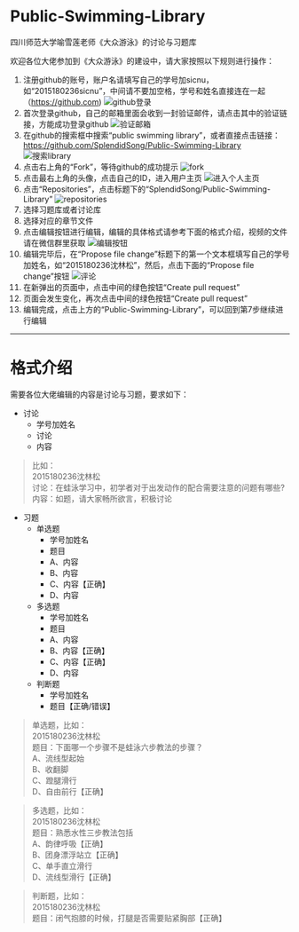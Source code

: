 # Public-Swimming-Library
四川师范大学喻雪莲老师《大众游泳》的讨论与习题库  
  
  
  
欢迎各位大佬参加到《大众游泳》的建设中，请大家按照以下规则进行操作：

1. 注册github的账号，账户名请填写自己的学号加sicnu，如“2015180236sicnu”，中间请不要加空格，学号和姓名直接连在一起（https://github.com)
![github登录](https://github.com/SplendidSong/Public-Swimming-Library/blob/master/图片库/github登录.png)
2. 首次登录github，自己的邮箱里面会收到一封验证邮件，请点击其中的验证链接，方能成功登录github
![验证邮箱](https://github.com/SplendidSong/Public-Swimming-Library/blob/master/图片库/验证邮箱.png)
3. 在github的搜索框中搜索“public swimming library”，或者直接点击链接：https://github.com/SplendidSong/Public-Swimming-Library
![搜索library](https://github.com/SplendidSong/Public-Swimming-Library/blob/master/图片库/搜索library.png)
4. 点击右上角的“Fork”，等待github的成功提示
![fork](https://github.com/SplendidSong/Public-Swimming-Library/blob/master/图片库/fork.png)
5. 点击最右上角的头像，点击自己的ID，进入用户主页
![进入个人主页](https://github.com/SplendidSong/Public-Swimming-Library/blob/master/图片库/进入个人主页.png)
6. 点击“Repositories”，点击标题下的“SplendidSong/Public-Swimming-Library”
![repositories](https://github.com/SplendidSong/Public-Swimming-Library/blob/master/图片库/repositories.png)
7. 选择习题库或者讨论库
8. 选择对应的章节文件
9. 点击编辑按钮进行编辑，编辑的具体格式请参考下面的格式介绍，视频的文件请在微信群里获取
![编辑按钮](https://github.com/SplendidSong/Public-Swimming-Library/blob/master/图片库/编辑按钮.png)
10. 编辑完毕后，在“Propose file change”标题下的第一个文本框填写自己的学号加姓名，如“2015180236沈林松”，然后，点击下面的“Propose file change”按钮
![评论](https://github.com/SplendidSong/Public-Swimming-Library/blob/master/图片库/评论.png)
11. 在新弹出的页面中，点击中间的绿色按钮“Create pull request”
12. 页面会发生变化，再次点击中间的绿色按钮“Create pull request”
13. 编辑完成，点击上方的“Public-Swimming-Library”，可以回到第7步继续进行编辑
----
# 格式介绍  

需要各位大佬编辑的内容是讨论与习题，要求如下：
+ 讨论
  + 学号加姓名
  + 讨论
  + 内容
>比如：  
>2015180236沈林松  
>讨论：在蛙泳学习中，初学者对于出发动作的配合需要注意的问题有哪些?  
>内容：如题，请大家畅所欲言，积极讨论  
+ 习题
  + 单选题
    + 学号加姓名
    + 题目
    + A、内容
    + B、内容
    + C、内容【正确】
    + D、内容
  + 多选题
    + 学号加姓名
    + 题目
    + A、内容
    + B、内容【正确】
    + C、内容【正确】
    + D、内容
  + 判断题
    + 学号加姓名
    + 题目【正确/错误】
>单选题，比如：  
>2015180236沈林松    
>题目：下面哪一个步骤不是蛙泳六步教法的步骤？  
>A、流线型起始  
>B、收翻脚  
>C、蹬腿滑行  
>D、自由前行【正确】  


>多选题，比如：  
>2015180236沈林松    
>题目：熟悉水性三步教法包括  
>A、韵律呼吸【正确】  
>B、团身漂浮站立【正确】  
>C、单手直立滑行  
>D、流线型滑行【正确】  


>判断题，比如：    
>2015180236沈林松    
>题目：闭气抱膝的时候，打腿是否需要贴紧胸部【正确】  
